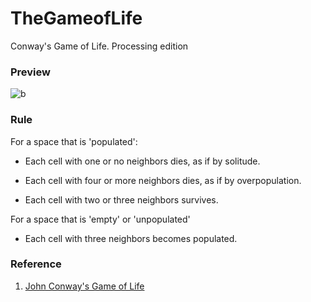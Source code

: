 # TheGameofLife
Conway's Game of Life.  Processing edition

### Preview

![b](https://user-images.githubusercontent.com/10514065/57567357-6edd4280-740a-11e9-861e-1622d0f47a79.gif)


### Rule

For a space that is 'populated':

- Each cell with one or no neighbors dies, as if by solitude.

- Each cell with four or more neighbors dies, as if by overpopulation.

- Each cell with two or three neighbors survives.

For a space that is 'empty' or 'unpopulated'

- Each cell with three neighbors becomes populated.

### Reference

1. [John Conway's Game of Life](https://bitstorm.org/gameoflife/)
